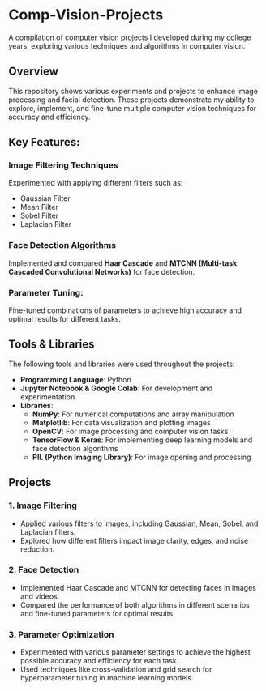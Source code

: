 # Comp-Vision-Projects
A compilation of computer vision projects I developed during my college years, exploring various techniques and algorithms in computer vision.

## Overview
This repository shows various experiments and projects to enhance image processing and facial detection. These projects demonstrate my ability to explore, implement, and fine-tune multiple computer vision techniques for accuracy and efficiency.

## Key Features:
### **Image Filtering Techniques** 
Experimented with applying different filters such as:
- Gaussian Filter
- Mean Filter
- Sobel Filter
- Laplacian Filter

### **Face Detection Algorithms**
Implemented and compared **Haar Cascade** and **MTCNN (Multi-task Cascaded Convolutional Networks)** for face detection.

### **Parameter Tuning:**
Fine-tuned combinations of parameters to achieve high accuracy and optimal results for different tasks.

## Tools & Libraries
The following tools and libraries were used throughout the projects:
- **Programming Language**: Python
- **Jupyter Notebook & Google Colab**: For development and experimentation
- **Libraries**:
  - **NumPy**: For numerical computations and array manipulation
  - **Matplotlib**: For data visualization and plotting images
  - **OpenCV**: For image processing and computer vision tasks
  - **TensorFlow & Keras**: For implementing deep learning models and face detection algorithms
  - **PIL (Python Imaging Library)**: For image opening and processing
 
## Projects
### **1. Image Filtering**
- Applied various filters to images, including Gaussian, Mean, Sobel, and Laplacian filters.
- Explored how different filters impact image clarity, edges, and noise reduction.
### **2. Face Detection**
- Implemented Haar Cascade and MTCNN for detecting faces in images and videos.
- Compared the performance of both algorithms in different scenarios and fine-tuned parameters for optimal results.
### **3. Parameter Optimization**
- Experimented with various parameter settings to achieve the highest possible accuracy and efficiency for each task.
- Used techniques like cross-validation and grid search for hyperparameter tuning in machine learning models.

